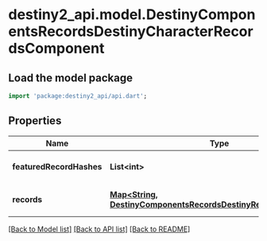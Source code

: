 # destiny2_api.model.DestinyComponentsRecordsDestinyCharacterRecordsComponent

## Load the model package
```dart
import 'package:destiny2_api/api.dart';
```

## Properties
Name | Type | Description | Notes
------------ | ------------- | ------------- | -------------
**featuredRecordHashes** | **List&lt;int&gt;** |  | [optional] [default to []]
**records** | [**Map&lt;String, DestinyComponentsRecordsDestinyRecordComponent&gt;**](DestinyComponentsRecordsDestinyRecordComponent.md) |  | [optional] [default to {}]

[[Back to Model list]](../README.md#documentation-for-models) [[Back to API list]](../README.md#documentation-for-api-endpoints) [[Back to README]](../README.md)


